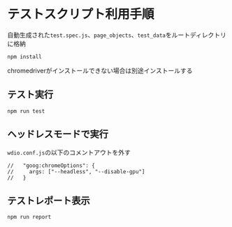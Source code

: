 # テストスクリプト利用手順
自動生成された`test.spec.js`、`page_objects`、`test_data`をルートディレクトリに格納

`npm install`

chromedriverがインストールできない場合は別途インストールする

## テスト実行

`npm run test`

## ヘッドレスモードで実行
`wdio.conf.js`の以下のコメントアウトを外す

```
//   "goog:chromeOptions": {
//     args: ["--headless", "--disable-gpu"]
//   }
```

## テストレポート表示
`npm run report`